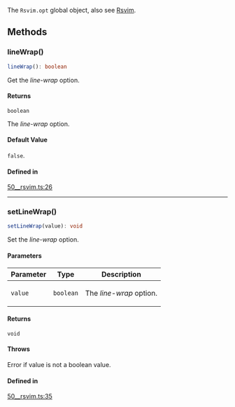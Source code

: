 The `Rsvim.opt` global object, also see [Rsvim](Rsvim.md).

## Methods

### lineWrap()

```ts
lineWrap(): boolean
```

Get the _line-wrap_ option.

#### Returns

`boolean`

The _line-wrap_ option.

#### Default Value

`false`.

#### Defined in

[50\_\_rsvim.ts:26](https://github.com/rsvim/rsvim/blob/76a8c622418e2ece247fb2c8d09ac592edee8252/src/js/runtime/50__rsvim.ts#L26)

***

### setLineWrap()

```ts
setLineWrap(value): void
```

Set the _line-wrap_ option.

#### Parameters

<table>
<thead>
<tr>
<th>Parameter</th>
<th>Type</th>
<th>Description</th>
</tr>
</thead>
<tbody>
<tr>
<td>

`value`

</td>
<td>

`boolean`

</td>
<td>

The _line-wrap_ option.

</td>
</tr>
</tbody>
</table>

#### Returns

`void`

#### Throws

Error if value is not a boolean value.

#### Defined in

[50\_\_rsvim.ts:35](https://github.com/rsvim/rsvim/blob/76a8c622418e2ece247fb2c8d09ac592edee8252/src/js/runtime/50__rsvim.ts#L35)
